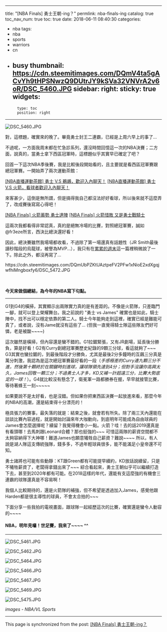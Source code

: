 
---
title: "[NBA Finals] 勇士王朝-ing？"
permlink: nba-finals-ing
catalog: true
toc_nav_num: true
toc: true
date: 2018-06-11 08:40:30
categories:
- nba
tags:
- nba
- sports
- warriors
- cn
- busy
thumbnail: https://cdn.steemitimages.com/DQmV4ta5gACvYh9tHPSNwzQ9DUtrJY9kSVa32VNVrA2v6oR/DSC_5460.JPG
sidebar:
    right:
        sticky: true
widgets:
    -
        type: toc
        position: right
---


![DSC_5460.JPG](https://cdn.steemitimages.com/DQmV4ta5gACvYh9tHPSNwzQ9DUtrJY9kSVa32VNVrA2v6oR/DSC_5460.JPG)

對，這標題，確實來的晚了。畢竟勇士封王二連霸，已經是上周六早上的事了... 

不過呢，一方面我周末都在忙急診系列，還沒時間回憶這一次的NBA決賽；二方面，說真的，當勇士拿下西區冠軍時，這標題似乎其實早已確定了吧？

回首一下這次NBA季後賽，我是比較後段開始看的，且主要就是看西區冠軍賽跟總冠軍賽。一開始弄了兩次運動茶館：

[[NBA直播運動茶館] 勇士 V.S 鵜鶘，歡迎入內聊天！](https://steemit.com/nba/@deanliu/nba-v-s)
[[NBA直播運動茶館] 勇士 V.S 火箭，看球者歡迎入內聊天！](https://steemit.com/nba/@deanliu/6byyqq-nba-v-s)

來客甚少，這倒是無所謂，但是搞得我自己都沒法好好看球，所以後來就不這麼弄了，改成賽後寫寫心得吧！

[[NBA Finals] 火箭蓄勢 勇士達陣](https://steemit.com/nba/@deanliu/nba-finals)
[[NBA Finals] 火箭惜敗 又是勇士戰騎士](https://steemit.com/nba/@deanliu/ja8zx-nba-finals)

這兩次我都看得非常認真，真的是絕無冷場的比賽，對照總冠軍賽，誠如 @fr3eze所言，西決比總決還好看！

因此，總決賽雖然我場場都收看，不過除了第一場還真有話題性（JR Smith最後讀秒階段的烏龍球，被譽為MVP...），我只有在[累累的週末](https://steemit.com/weekend/@deanliu/2v4mer)這一篇裡稍微說了一下。除此之外，都沒再寫了...

<div class=pull-right>https://cdn.steemitimages.com/DQmUbPZKtUAztpeFV2PFw1xNioE2xdXgqjwfhiMngboxfy6/DSC_5472.JPG</div>

<br><br>
**今天來做個總結，為今年的NBA寫下句點。**

*****

G1到G4的橫掃，其實顯示出兩隊實力真的是有差距的。不像是火箭隊，只差臨門一腳，就可以登上榮耀舞台。我之前說的 "勇士 vs James" 確實也是如此，騎士陣中，找不出可以穩定依靠的第二人。騎士今年能夠走到這裡，確實已經是難能可貴了，或者說，沒有Jame就沒有這些了... (但我一直覺得騎士隊這些隊友們好可憐，老是被酸~~~~)

這次雖然是橫掃，但內容還是蠻不錯的。G1拉鋸緊張，又有JR劇場，延長後分勝負，算是好看！G2有Curry創總冠軍賽歷史紀錄的9顆三分球，看這就夠了~~~ G3其實也蠻拉鋸的，到最後階段才分勝負，尤其是最後2分多鐘時的互飆三分真是萬分刺激，我認為是這次總冠軍賽最好看的一段（*手感極差的Curry連九顆三分不進，然後第十顆終於在關鍵時刻進球，讓球隊領先達到4分；但對手沒讓你高興太久，James回敬一顆三分；不過勇士人才多，KD又補一計超遠三分，比賽大勢底定的一球！*）。G4就比較沒有懸念了，衛冕軍一路都勝券在握，早早就接管比賽，等待著蜂王一刻~~~~~

如果要說不是太好看，也是沒錯。但如果你把東西區決賽一起放進來看，那麼今年的NBA的高潮，還是結束得十分漂亮的！

極具張力的賽事，最失落的就是：結束之後，就會若有所失。除了兩三天內還能在談談比賽內容過程，就是開始討論來年大咖動向，到底明年可能成為自由球員的James會怎麼選擇呢？續留？我覺得機會小一點。火箭？哇！去的話2019還真是有看頭哪！去馬刺跟Leonard合體？那也挺強的~~~ 可惜這兩隊的薪資空間都不太夠容納得下大神哪！難道James也願意犧牲自己薪資？難說~~~~ 所以，有人說是湖人隊這支傳統強隊，錢多多，不過年輕球員很多，能不能滿足小皇帝還不可知。

勇士諸將也可能有些動靜：KT跟Green都有可能提早續約，KD放話說續留，只是不犧牲薪資了，老闆得拿錢出來了~~~ 綜合看起來，勇士王朝似乎可以繼續打造下去，甚至到2020年都有可能。在2018這樣的年代，還能有支這麼強的有機會三連霸的球隊還真是不容易啊！

我個人比較期待的，還是火箭隊的補強，但不希望是透過加入James，感覺他跟Harden都是很主導性的球員，不會太合拍的~~~

下面分享一些我拍的電視畫面，跟球隊一起經歷這次的比賽，確實還是蠻令人動容的~~~~ 

#### NBA，明年見囉！世足賽，我來了~~~~ ^^

****

![DSC_5461.JPG](https://cdn.steemitimages.com/DQmf9NP2cWj78pG9yrfBL1UA9PQ52AATuj9zwJt6pNH5xKA/DSC_5461.JPG)

![DSC_5462.JPG](https://cdn.steemitimages.com/DQmSWdVYXbrDCxLohhXVngtUSfCaoUVueFtCvphWtXedJvW/DSC_5462.JPG)

![DSC_5464.JPG](https://cdn.steemitimages.com/DQmSbVoCiTwGDGdhThKPdM8M746NXcDvgHWuMZuRp5KwgDo/DSC_5464.JPG)

![DSC_5466.JPG](https://cdn.steemitimages.com/DQmc5Pc2ZMDNUvtcJk6v6QuGxA3tnDATtu5swRm3ToFFwUC/DSC_5466.JPG)

![DSC_5467.JPG](https://cdn.steemitimages.com/DQmTzuM4Kx7R94oRwUJrV7RewHZK1kuqLWr88mue3Z5TYWV/DSC_5467.JPG)

![DSC_5469.JPG](https://cdn.steemitimages.com/DQmazitDocb8MaYQxXWKfuCTvYRBMx7Yh4CBN8oMfdeTXDS/DSC_5469.JPG)

![DSC_5475.JPG](https://cdn.steemitimages.com/DQmXM6mA4JvKUzpxNA8sgtDsMgjdRXAJNzbRCMFHVMYZGqj/DSC_5475.JPG)

*images - NBA/VL Sports*

- - -

This page is synchronized from the post: [[NBA Finals] 勇士王朝-ing？](https://steemit.com/@deanliu/nba-finals-ing)
